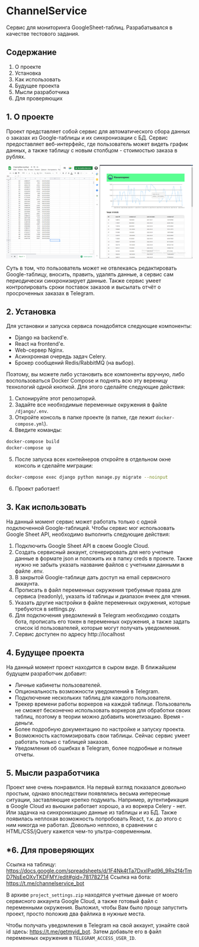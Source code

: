 # ChannelService
Сервис для мониторинга GoogleSheet-таблиц. Разрабатывался в качестве тестового задания.

## Содержание
1. О проекте
2. Установка
3. Как использовать
4. Будущее проекта
5. Мысли разработчика
6. Для проверяющих

## 1. О проекте
Проект представляет собой сервис для автоматического сбора данных о заказах из Google-таблицы и их синхронизации с БД.
Сервис предоставляет веб-интерфейс, где пользователь может видеть график данных, а также таблицу с новым столбцом - стоимостью заказа в рублях.

![Image](/readme_images/example_1.jpg)

Суть в том, что пользователь может не отвлекаясь редактировать Google-таблицу, вносить, править, удалять данные, а сервис сам периодически синхронизирует данные. Также сервис умеет контролировать сроки поставок заказов и высылать отчёт о просроченных заказах в Telegram.

## 2. Установка
Для установки и запуска сервиса понадобятся следующие компоненты:
- Django на backend'e.
- React на frontend'e.
- Web-сервер Nginx.
- Асинхронная очередь задач Celery.
- Брокер сообщений Redis/RabbitMQ (на выбор).

Поэтому, вы можете либо установить все компоненты вручную, либо воспользоваться Docker Compose и поднять всю эту вереницу технологий одной кнопкой. Для этого сделайте следующие действия:
1. Склонируйте этот репозиторий.
2. Задайте все необходимые переменные окружения в файле ```/django/.env```.
3. Откройте консоль в папке проекте (в папке, где лежит ```docker-compose.yml```).
4. Введите команды: 
```bash
docker-compose build
docker-compose up
```
5. После запуска всех контейнеров откройте в отдельном окне консоль и сделайте миграции: 
```bash 
docker-compose exec django python manage.py migrate --noinput
```
6. Проект работает!

## 3. Как использовать
На данный момент сервис может работать только с одной подключенной Google-таблицей.
Чтобы сервис мог использовать Google Sheet API, необходимо выполнить следующие действия:
1. Подключить Google Sheet API в своем Google Cloud.
2. Создать сервисный аккаунт, сгенерировать для него учетные данные в формате json и положить их в папку creds в проекте. Также нужно не забыть указать название файлов с учетными данными в файле .env.
3. В закрытой Google-таблице дать доступ на email сервисного аккаунта.
4. Прописать в файл переменных окружения требуемые права для сервиса (readonly), указать id таблицы и диапазон ячеек для чтения.
5. Указать другие настройки в файле переменных окружения, которые требуются в settings.py.
6. Для подключения уведомлений в Telegram необходимо создать бота, прописать его токен в переменных окружения, а также задать список id пользователей, которые могут получать уведомления.
7. Сервис доступен по адресу http://localhost

## 4. Будущее проекта
На данный момент проект находится в сыром виде. В ближайшем будущем разработчик добавит:
- Личные кабинеты пользователей.
- Опциональность возможности уведомлений в Telegram.
- Подключение нескольких таблиц для каждого пользователя.
- Трекер времени работы воркеров на каждой таблице. Пользователь не сможет бесконечно использовать воркеров для обработки своих таблиц, поэтому в теории можно добавить монетизацию. Время - деньги.
- Более подробную документацию по настройке и запуску проекта.
- Возможность кастомизировать свои таблицы. Сейчас сервис умеет работать только с таблицей заказов.
- Уведомления об ошибках в Telegram, более подробные и полные отчеты.

## 5. Мысли разработчика
Проект мне очень понравился. На первый взгляд показался довольно простым, однако впоследствии появлялись весьма интересные ситуации, заставляющие крепко подумать. Например, аутентификация в Google Cloud из вьюшки работает хорошо, а из воркера Celery - нет. Или задачка на синхронизацию данные из таблицы и из БД. Также появилась неплохая возможность попробовать React, т.к. до этого с ним никогда не работал. Довольно неплохо, в сравнении с HTML/CSS/jQuery кажется чем-то ультра-современным.

## *6. Для проверяющих
Ссылка на таблицу: https://docs.google.com/spreadsheets/d/1F4Nk4tTa7DxxlPad96_9Rs2f4rTmD7NsEeOXvTKDFMY/edit#gid=781782714
Ссылка на бота: https://t.me/channelservice_bot

В архиве ```project_settings.zip``` находятся учетные данные от моего сервисного аккаунта Google Cloud, а также готовый файл с переменными окружения. 
Выложил, чтобы Вам было проще запустить проект, просто положив два файлика в нужные места. 

Чтобы получать уведомления в Telegram на свой аккаунт, узнайте свой id здесь: https://t.me/getmyid_bot. Затем добавьте его в файл переменных окружения в ```TELEGRAM_ACCESS_USER_ID```.
